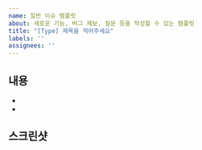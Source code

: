 ```yaml
---
name: 일반 이슈 템플릿
about: 새로운 기능, 버그 제보, 질문 등을 작성할 수 있는 템플릿
title: "[Type] 제목을 적어주세요"
labels: ''
assignees: ''
---
```


<!-- 제목 규칙 -->
<!-- [Type] 작업내용 형식에 맞춰서 적어주세요 -->
<!-- 예시 -->
<!-- [Feature] 홈 화면 새로고침 기능 추가 요청 -->
<!-- [Bug] 로그인 화면 키보드 가림 현상 -->
<!-- [Question] API 응답 처리 방법 문의 -->

## 내용
<!-- 어떤 기능이 필요한지, 어떤 버그가 있는지, 어떤 것이 궁금한지 설명해주세요 -->
-
-

## 스크린샷
<!-- 버그나 기능 관련 스크린샷이 있다면 첨부해주세요 (선택사항) -->
